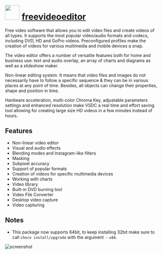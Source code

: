 # <img src="https://cdn.rawgit.com/chocolatey/chocolatey-coreteampackages/80d7b106a3d2edf543944581b2634972157df3de/icons/freevideoeditor.png" width="48" height="48"/> [freevideoeditor](https://chocolatey.org/packages/freevideoeditor)


Free video software that allows you to edit video files and create videos of all types. It supports the most popular video/audio formats and codecs, including DVD, HD and GoPro videos. Preconfigured profiles make the creation of videos for various multimedia and mobile devices a snap.

The video editor offers a number of versatile features both for home and business use: text and audio overlay, an array of charts and diagrams as well as a slideshow maker.

Non-linear editing system. It means that video files and images do not necessarily have to follow a specific sequence & they can be in various places at any point of time. Besides, all objects can change their properties, shape and position in time.

Hardware acceleration, multi-color Chroma Key, adjustable parameters settings and enhanced resolution make VSDC a real time and effort saving tool allowing for creating large size HD videos in a few minutes instead of hours.

## Features

- Non-linear video editor
- Visual and audio effects
- Blending modes and Instagram-like filters
- Masking
- Subpixel accuracy
- Support of popular formats
- Creation of videos for specific multimedia devices
- Working with charts
- Video library
- Built-in DVD burning tool
- Video File Converter
- Desktop video capture
- Video capturing


## Notes

- This package now supports 64bit, to keep installing 32bit make sure to call `choco install/upgrade` with the argument `--x86`.

![screenshot](https://cdn.rawgit.com/chocolatey/chocolatey-coreteampackages/67298954b9fd1ba4826a4cdedf542266aa64f1fd/automatic/freevideoeditor/screenshot.jpg)
